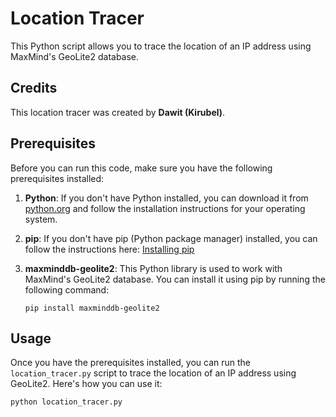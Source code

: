 # Location Tracer

This Python script allows you to trace the location of an IP address using MaxMind's GeoLite2 database.

## Credits

This location tracer was created by **Dawit (Kirubel)**.

## Prerequisites

Before you can run this code, make sure you have the following prerequisites installed:

1. **Python**: If you don't have Python installed, you can download it from [python.org](https://www.python.org/downloads/) and follow the installation instructions for your operating system.

2. **pip**: If you don't have pip (Python package manager) installed, you can follow the instructions here: [Installing pip](https://pip.pypa.io/en/stable/installation/)

3. **maxminddb-geolite2**: This Python library is used to work with MaxMind's GeoLite2 database. You can install it using pip by running the following command:

    ```
    pip install maxminddb-geolite2
    ```

## Usage

Once you have the prerequisites installed, you can run the `location_tracer.py` script to trace the location of an IP address using GeoLite2. Here's how you can use it:

```shell
python location_tracer.py


